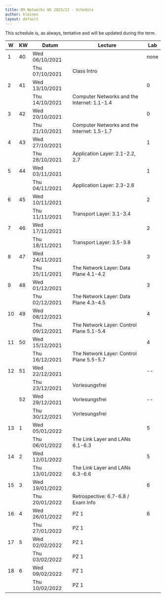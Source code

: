 ```yaml
---
title: B9 Networks WS 2021/22 - Schedule
author: kleinen
layout: default
---
```

This schedule is, as always, tentative and will be updated during the term.

| W   | KW  | Datum          | Lecture                                     | Lab  |
| --- | --- | -------------- | ------------------------------------------- | ---- |
| 1   | 40  | Wed 06/10/2021 |                                             | none |
|     |     | Thu 07/10/2021 | Class Intro                                 |      |
| 2   | 41  | Wed 13/10/2021 |                                             | 0    |
|     |     | Thu 14/10/2021 | Computer Networks and the Internet: 1.1-1.4 |      |
| 3   | 42  | Wed 20/10/2021 |                                             | 0    |
|     |     | Thu 21/10/2021 | Computer Networks and the Internet: 1.5-1.7 |      |
| 4   | 43  | Wed 27/10/2021 |                                             | 1    |
|     |     | Thu 28/10/2021 | Application Layer: 2.1-2.2, 2.7             |      |
| 5   | 44  | Wed 03/11/2021 |                                             | 1    |
|     |     | Thu 04/11/2021 | Application Layer: 2.3-2.6                  |      |
| 6   | 45  | Wed 10/11/2021 |                                             | 2    |
|     |     | Thu 11/11/2021 | Transport Layer: 3.1-3.4                    |      |
| 7   | 46  | Wed 17/11/2021 |                                             | 2    |
|     |     | Thu 18/11/2021 | Transport Layer: 3.5-3.8                    |      |
| 8   | 47  | Wed 24/11/2021 |                                             | 3    |
|     |     | Thu 25/11/2021 | The Network Layer: Data Plane 4.1-4.2       |      |
| 9   | 48  | Wed 01/12/2021 |                                             | 3    |
|     |     | Thu 02/12/2021 | The Network Layer: Data Plane 4.3-4.5       |      |
| 10  | 49  | Wed 08/12/2021 |                                             | 4    |
|     |     | Thu 09/12/2021 | The Network Layer: Control Plane 5.1-5.4    |      |
| 11  | 50  | Wed 15/12/2021 |                                             | 4    |
|     |     | Thu 16/12/2021 | The Network Layer: Control Plane 5.5-5.7    |      |
| 12  | 51  | Wed 22/12/2021 |                                             | --   |
|     |     | Thu 23/12/2021 | Vorlesungsfrei                              |      |
|     | 52  | Wed 29/12/2021 | Vorlesungsfrei                              | --   |
|     |     | Thu 30/12/2021 | Vorlesungsfrei                              |      |
| 13  | 1   | Wed 05/01/2022 |                                             | 5    |
|     |     | Thu 06/01/2022 | The Link Layer and LANs 6.1-6.3             |      |
| 14  | 2   | Wed 12/01/2022 |                                             | 5    |
|     |     | Thu 13/01/2022 | The Link Layer and LANs 6.3-6.6             |      |
| 15  | 3   | Wed 19/01/2022 |                                             | 6    |
|     |     | Thu 20/01/2022 | Retrospective: 6.7-6.8 / Exam Info          |      |
| 16  | 4   | Wed 26/01/2022 | PZ 1                                        | 6    |
|     |     | Thu 27/01/2022 | PZ 1                                        |      |
| 17  | 5   | Wed 02/02/2022 | PZ 1                                        |      |
|     |     | Thu 03/02/2022 | PZ 1                                        |      |
| 18  | 6   | Wed 09/02/2022 | PZ 1                                        |      |
|     |     | Thu 10/02/2022 | PZ 1                                        |      |
